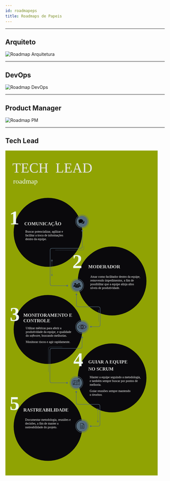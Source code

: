 ```yaml
---
id: roadmapeps    
title: Roadmaps de Papeis 
---
```


***      

## Arquiteto  

![Roadmap Arquitetura](https://user-images.githubusercontent.com/26073710/48667975-be7d2a00-eac9-11e8-892e-ea20c7c1aadc.png "Roadmap Arquitetura") 

---   

## DevOps   

![Roadmap DevOps](https://user-images.githubusercontent.com/20937488/47179435-6d282200-d2f4-11e8-98ef-86e6da5f862d.png "Roadmap DevOps")

---   

## Product Manager   

![Roadmap PM](https://user-images.githubusercontent.com/15739610/45260523-7c948100-b3c0-11e8-9908-e2cc059d611e.png "Roadmap Product Manager") 

---   

## Tech Lead   

![Roadmap TL](assets/ScrumMasterRoadmap.png "Roadmap Tech Lead")  


